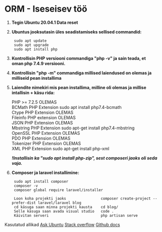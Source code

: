 # ORM - Iseseisev töö

1. **Tegin  Ubuntu 20.04.1 Data reset**

2. **Ubuntus jooksutasin üles seadistamiseks sellised commandid:**

        sudo apt update
        sudo apt upgrade
        sudo apt install php

3. **Kontrollisin PHP versiooni commandiga "php -v" ja sain teada, et oman php 7.4.9 versiooni.**

4. **Kontrollisin "php -m" commandiga millised laiendused on olemas ja milliseid pean installima**

5. **Laiendite nimekiri mis pean installima, milline oli olemas ja millise intallisin + käsu rida:**
  
    PHP >= 7.2.5                OLEMAS  
    BCMath PHP Extension        sudo apt install php7.4-bcmath  
    Ctype PHP Extension         OLEMAS  
    Fileinfo PHP extension      OLEMAS  
    JSON PHP Extension          OLEMAS  
    Mbstring PHP Extension      sudo apt-get install php7.4-mbstring    
    OpenSSL PHP Extension       OLEMAS  
    PDO PHP Extension           OLEMAS  
    Tokenizer PHP Extension     OLEMAS  
    XML PHP Extension           sudo apt-get install php-xml    

    ***!Installisin ka "sudo apt install php-zip", sest composeri jaoks oli seda vaja.***

6. **Composer ja laravel installimine:**

        sudo apt install composer
        composer -v
        composer global require laravel/installer

        Loon koha projekti jaoks                composer create-project --prefer-dist laravel/laravel blog
        cd käsuga saan minna projekti kausta    cd blog/
        Selle käsuga saan avada visual studio   code .
        Käivitan serveri                        php artisan serve




Kasutatud allikad 
    [Ask Ubuntu](https://askubuntu.com/)
    [Stack overflow](https://stackoverflow.com/)
    [Github docs](https://docs.github.com/en/github/writing-on-github/basic-writing-and-formatting-syntax)